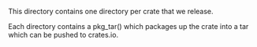 This directory contains one directory per crate that we release.

Each directory contains a pkg_tar() which packages up the crate into a tar which
can be pushed to crates.io.